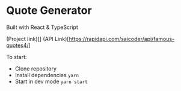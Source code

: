 # Quote Generator

Built with React & TypeScript

(Project link)[]
(API Link)[https://rapidapi.com/saicoder/api/famous-quotes4/]

To start:

- Clone repository
- Install dependencies `yarn`
- Start in dev mode `yarn start`
